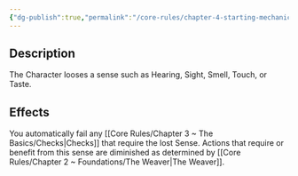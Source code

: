 ```yaml
---
{"dg-publish":true,"permalink":"/core-rules/chapter-4-starting-mechanics/condition-list/lose-sense/"}
---
```


## Description
The Character looses a sense such as Hearing, Sight, Smell, Touch, or Taste.
## Effects
You automatically fail any [[Core Rules/Chapter 3 ~ The Basics/Checks\|Checks]] that require the lost Sense.
Actions that require or benefit from this sense are diminished as determined by [[Core Rules/Chapter 2 ~ Foundations/The Weaver\|The Weaver]].